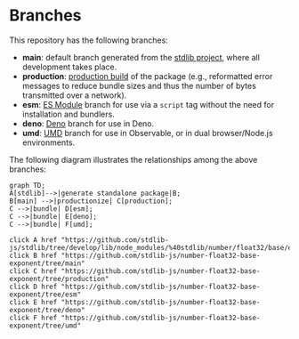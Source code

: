 <!--

@license Apache-2.0

Copyright (c) 2022 The Stdlib Authors.

Licensed under the Apache License, Version 2.0 (the "License");
you may not use this file except in compliance with the License.
You may obtain a copy of the License at

    http://www.apache.org/licenses/LICENSE-2.0

Unless required by applicable law or agreed to in writing, software
distributed under the License is distributed on an "AS IS" BASIS,
WITHOUT WARRANTIES OR CONDITIONS OF ANY KIND, either express or implied.
See the License for the specific language governing permissions and
limitations under the License.

-->

# Branches

This repository has the following branches:

-   **main**: default branch generated from the [stdlib project][stdlib-url], where all development takes place.
-   **production**: [production build][production-url] of the package (e.g., reformatted error messages to reduce bundle sizes and thus the number of bytes transmitted over a network).
-   **esm**: [ES Module][esm-url] branch for use via a `script` tag without the need for installation and bundlers.
-   **deno**: [Deno][deno-url] branch for use in Deno.
-   **umd**: [UMD][umd-url] branch for use in Observable, or in dual browser/Node.js environments.

The following diagram illustrates the relationships among the above branches:

```mermaid
graph TD;
A[stdlib]-->|generate standalone package|B;
B[main] -->|productionize| C[production];
C -->|bundle| D[esm];
C -->|bundle| E[deno];
C -->|bundle| F[umd];

click A href "https://github.com/stdlib-js/stdlib/tree/develop/lib/node_modules/%40stdlib/number/float32/base/exponent"
click B href "https://github.com/stdlib-js/number-float32-base-exponent/tree/main"
click C href "https://github.com/stdlib-js/number-float32-base-exponent/tree/production"
click D href "https://github.com/stdlib-js/number-float32-base-exponent/tree/esm"
click E href "https://github.com/stdlib-js/number-float32-base-exponent/tree/deno"
click F href "https://github.com/stdlib-js/number-float32-base-exponent/tree/umd"
```

[stdlib-url]: https://github.com/stdlib-js/stdlib/tree/develop/lib/node_modules/%40stdlib/number/float32/base/exponent
[production-url]: https://github.com/stdlib-js/number-float32-base-exponent/tree/production
[deno-url]: https://github.com/stdlib-js/number-float32-base-exponent/tree/deno
[umd-url]: https://github.com/stdlib-js/number-float32-base-exponent/tree/umd
[esm-url]: https://github.com/stdlib-js/number-float32-base-exponent/tree/esm